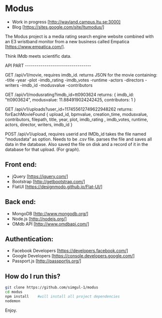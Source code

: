 # Modus
- Work in progress [http://wayland.campus.ltu.se:3000]
- Blog [https://sites.google.com/site/ltumodus/]

The Modus project is a media rating search engine website combined with an E3 wristband monitor from a new business called Empatica [https://www.empatica.com/]. 

Think IMdb meets scientific data.

API PART ----------------------------------

GET /api/v1/movie, requires imdb_id.
returns JSON for the movie containing:
-title
-year
-plot
-imdb_rating
-imdb_votes
-runtime
-actors
-directors
-writers
-imdb_id
-modusvalue
-contributors

GET /api/v1/modusrating?imdb_id=tt0903624 returns: 
{
    imdb_id: "tt0903624",
    modusvalue: 11.884919024242425,
    contributors: 1
}

GET /api/v1/uploads?user_id=117455612749622948262 returns:
forEachMovieFound
{
upload_id,
bpmvalue,
creation_time,
modusvalue,
contributors,
filepath,
title,
year,
plot,
imdb_rating ,
imdb_votes,
runtime,
actors,
director,
writers,
imdb_id
}

POST /api/v1/upload, requires userid and IMDb_id
takes the file named “modusdata” as option. Needs to be .csv file.
parses the file and saves all data in the database. Also saved the file on disk and a record of it in the database for that upload. (For graph).




## Front end:
- jQuery [https://jquery.com/]
- Bootstrap [http://getbootstrap.com/]
- FlatUI [https://designmodo.github.io/Flat-UI/]

## Back end:
- MongoDB [http://www.mongodb.org/]
- Node.js [http://nodejs.org/]
- OMdb API [http://www.omdbapi.com/]

## Authentication:
- Facebook Developers [https://developers.facebook.com/]
- Google Developers [https://console.developers.google.com/]
- Passport.js [http://passportjs.org/]

## How do I run this?
```sh   
git clone https://github.com/simgul-1/modus 
cd modus
npm install    #will install all project dependencies
nodemon
```
Enjoy.
